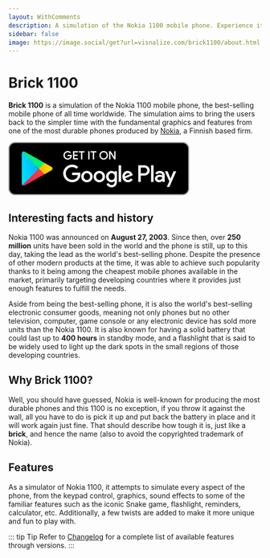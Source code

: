 ```yaml
---
layout: WithComments
description: A simulation of the Nokia 1100 mobile phone. Experience it on your smartphone/web browser
sidebar: false
image: https://image.social/get?url=visnalize.com/brick1100/about.html
---
```


# Brick 1100

<a-social />

**Brick 1100** is a simulation of the Nokia 1100 mobile phone, the best-selling mobile phone of all time worldwide. The simulation aims to bring the users back to the simpler time with the fundamental graphics and features from one of the most durable phones produced by [Nokia](https://en.wikipedia.org/wiki/Nokia), a Finnish based firm.

<div class="access">
  <a href="https://play.google.com/store/apps/details?id=com.visnalize.brick1100" target="_blank">
    <img src="/assets/access-store.png" alt="Play Store" />
  </a>
</div>

## Interesting facts and history

Nokia 1100 was announced on **August 27, 2003**. Since then, over **250 million** units have been sold in the world and the phone is still, up to this day, taking the lead as the world's best-selling phone. Despite the presence of other modern products at the time, it was able to achieve such popularity thanks to it being among the cheapest mobile phones available in the market, primarily targeting developing countries where it provides just enough features to fulfill the needs.

Aside from being the best-selling phone, it is also the world's best-selling electronic consumer goods, meaning not only phones but no other television, computer, game console or any electronic device has sold more units than the Nokia 1100. It is also known for having a solid battery that could last up to **400 hours** in standby mode, and a flashlight that is said to be widely used to light up the dark spots in the small regions of those developing countries.

## Why Brick 1100?

Well, you should have guessed, Nokia is well-known for producing the most durable phones and this 1100 is no exception, if you throw it against the wall, all you have to do is pick it up and put back the battery in place and it will work again just fine. That should describe how tough it is, just like a **brick**, and hence the name (also to avoid the copyrighted trademark of Nokia).

## Features

As a simulator of Nokia 1100, it attempts to simulate every aspect of the phone, from the keypad control, graphics, sound effects to some of the familiar features such as the iconic Snake game, flashlight, reminders, calculator, etc. Additionally, a few twists are added to make it more unique and fun to play with.

::: tip Tip
Refer to [Changelog](./changelog.md) for a complete list of available features through versions.
:::
